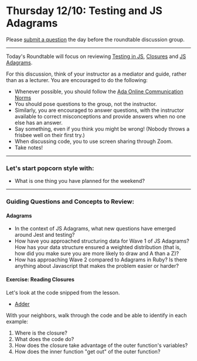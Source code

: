 # Thursday 12/10: Testing and JS Adagrams

Please [submit a question](https://airtable.com/shrOEPwWbMZXxXlTt) the day before the roundtable discussion group.

---

Today's Roundtable will focus on reviewing [Testing in JS](https://learn-2.galvanize.com/cohorts/2036/blocks/1038/content_files/01-js-week-1/js-testing.md), [Closures](https://learn-2.galvanize.com/cohorts/2036/blocks/1038/content_files/01-js-week-1/closures-intro.md) and [JS Adagrams](https://learn-2.galvanize.com/cohorts/2036/blocks/1038/content_files/01-js-week-1/js-adagrams.checkpoint.md?assessment=true).

For this discussion, think of your instructor as a mediator and guide, rather than as a lecturer. You are encouraged to do the following:

* Whenever possible, you should follow the [Ada Online Communication Norms](https://learn-2.galvanize.com/cohorts/2036/blocks/882/content_files/00-welcome-to-ada/02-wk01-online-communication-norms.md)
* You should pose questions to the group, not the instructor.
* Similarly, you are encouraged to answer questions, with the instructor available to correct misconceptions and provide answers when no one else has an answer.
* Say something, even if you think you might be wrong! (Nobody throws a frisbee well on their first try.)
* When discussing code, you to use screen sharing through Zoom.
* Take notes!

---

### Let's start popcorn style with:
* What is one thing you have planned for the weekend?


---

### Guiding Questions and Concepts to Review:

#### Adagrams
* In the context of JS Adagrams, what new questions have emerged around Jest and testing?
* How have you approached structuring data for Wave 1 of JS Adagrams? How has your data structure ensured a weighted distribution (that is, how did you make sure you are more likely to draw and A than a Z)?
* How has approaching Wave 2 compared to Adagrams in Ruby? Is there anything about Javascript that makes the problem easier or harder?

#### Exercise: Reading Closures

Let's look at the code snipped from the lesson.

- [Adder](https://repl.it/@adadev/Closures-Example-Adder)

With your neighbors, walk through the code and be able to identify in each example:
1. Where is the closure?
1. What does the code do?
1. How does the closure take advantage of the outer function's variables?
1. How does the inner function "get out" of the outer function?